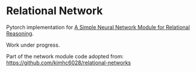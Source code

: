 # Relational Network
Pytorch implementation for [A Simple Neural Network Module for Relational Reasoning](https://arxiv.org/pdf/1706.01427.pdf).

Work under progress.

Part of the network module code adopted from:
https://github.com/kimhc6028/relational-networks
